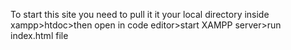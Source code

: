 To start this site you need to pull it it your local directory inside xampp>htdoc>then open in code editor>start XAMPP server>run index.html file

